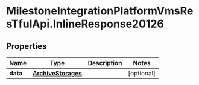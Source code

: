 # MilestoneIntegrationPlatformVmsResTfulApi.InlineResponse20126

## Properties
Name | Type | Description | Notes
------------ | ------------- | ------------- | -------------
**data** | [**ArchiveStorages**](ArchiveStorages.md) |  | [optional] 
